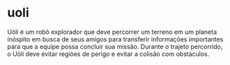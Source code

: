# uoli
Uóli é um robô explorador que deve percorrer um terreno em um planeta inóspito em busca de seus amigos para transferir informações importantes para que a equipe possa concluir sua missão. Durante o trajeto percorrido, o Uóli deve evitar regiões de perigo e evitar a colisão com obstáculos.
